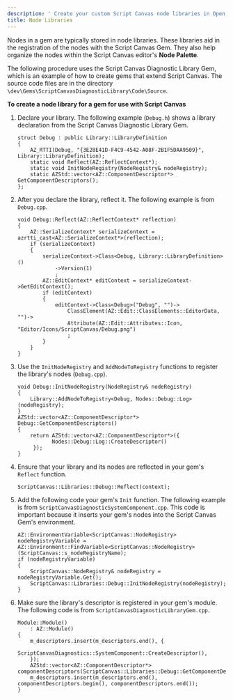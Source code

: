 ```yaml
---
description: ' Create your custom Script Canvas node libraries in Open 3D Engine. '
title: Node Libraries
---
```


Nodes in a gem are typically stored in node libraries. These libraries aid in the registration of the nodes with the Script Canvas Gem. They also help organize the nodes within the Script Canvas editor's **Node Palette**.

The following procedure uses the Script Canvas Diagnostic Library Gem, which is an example of how to create gems that extend Script Canvas. The source code files are in the directory `\dev\Gems\ScriptCanvasDiagnosticLibrary\Code\Source`.

**To create a node library for a gem for use with Script Canvas**

1. Declare your library. The following example \(`Debug.h`\) shows a library declaration from the Script Canvas Diagnostic Library Gem.

   ```
   struct Debug : public Library::LibraryDefinition
   {
       AZ_RTTI(Debug, "{3E28E41D-F4C9-4542-A08F-2B1F5DAA9509}", Library::LibraryDefinition);
       static void Reflect(AZ::ReflectContext*);
       static void InitNodeRegistry(NodeRegistry& nodeRegistry);
       static AZStd::vector<AZ::ComponentDescriptor*> GetComponentDescriptors();
   };
   ```

1. After you declare the library, reflect it. The following example is from `Debug.cpp`.

   ```
   void Debug::Reflect(AZ::ReflectContext* reflection)
   {
       AZ::SerializeContext* serializeContext = azrtti_cast<AZ::SerializeContext*>(reflection);
       if (serializeContext)
       {
           serializeContext->Class<Debug, Library::LibraryDefinition>()
               ->Version(1)
               ;
           AZ::EditContext* editContext = serializeContext->GetEditContext();
           if (editContext)
           {
               editContext->Class<Debug>("Debug", "")->
                   ClassElement(AZ::Edit::ClassElements::EditorData, "")->
                   Attribute(AZ::Edit::Attributes::Icon, "Editor/Icons/ScriptCanvas/Debug.png")
                   ;
           }
       }
   }
   ```

1. Use the `InitNodeRegistry` and `AddNodeToRegistry` functions to register the library's nodes \(`Debug.cpp`\).

   ```
   void Debug::InitNodeRegistry(NodeRegistry& nodeRegistry)
   {
       Library::AddNodeToRegistry<Debug, Nodes::Debug::Log>(nodeRegistry);
   }
   AZStd::vector<AZ::ComponentDescriptor*> Debug::GetComponentDescriptors()
   {
       return AZStd::vector<AZ::ComponentDescriptor*>({
              Nodes::Debug::Log::CreateDescriptor()
        });
   }
   ```

1. Ensure that your library and its nodes are reflected in your gem's `Reflect` function.

   ```
   ScriptCanvas::Libraries::Debug::Reflect(context);
   ```

1. Add the following code your gem's `Init` function. The following example is from `ScriptCanvasDiagnosticSystemComponent.cpp`. This code is important because it inserts your gem's nodes into the Script Canvas Gem's environment.

   ```
   AZ::EnvironmentVariable<ScriptCanvas::NodeRegistry> nodeRegistryVariable = AZ::Environment::FindVariable<ScriptCanvas::NodeRegistry>(ScriptCanvas::s_nodeRegistryName);
   if (nodeRegistryVariable)
   {
       ScriptCanvas::NodeRegistry& nodeRegistry = nodeRegistryVariable.Get();
       ScriptCanvas::Libraries::Debug::InitNodeRegistry(nodeRegistry);
   }
   ```

1. Make sure the library's descriptor is registered in your gem's module. The following code is from `ScriptCanvasDiagnosticLibraryGem.cpp`.

   ```
   Module::Module()
       : AZ::Module()
   {
       m_descriptors.insert(m_descriptors.end(), {
           ScriptCanvasDiagnostics::SystemComponent::CreateDescriptor(),
       });
       AZStd::vector<AZ::ComponentDescriptor*> componentDescriptors(ScriptCanvas::Libraries::Debug::GetComponentDescriptors());
       m_descriptors.insert(m_descriptors.end(), componentDescriptors.begin(), componentDescriptors.end());
   }
   ```
